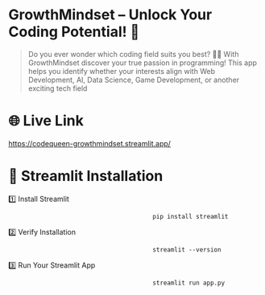 # GrowthMindset – Unlock Your Coding Potential! 🚀
> Do you ever wonder which coding field suits you best? 🤔💡
With GrowthMindset discover your true passion in programming! This app helps you identify whether your interests align with Web Development, AI, Data Science, Game Development, or another exciting tech field

# 🌐 Live Link 
https://codequeen-growthmindset.streamlit.app/

# 📌 Streamlit Installation 

1️⃣ Install Streamlit

                                            pip install streamlit


2️⃣ Verify Installation

                                            streamlit --version


3️⃣ Run Your Streamlit App

                                            streamlit run app.py
